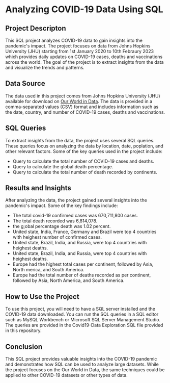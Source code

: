 # Analyzing COVID-19 Data Using SQL

## Project Descripton 

This SQL project analyzes COVID-19 data to gain insights into the pandemic's impact. The project focuses on data from Johns Hopkins University (JHU) starting from 1st January 2020 to 10th Febraury 2023 which provides daily updates on COVID-19 cases, deaths and vaccinations across the world. The goal of the project is to extract insights from the data and visualize the trends and patterns.

## Data Source

The data used in this project comes from Johns Hopkins University (JHU) available for download on [Our World in Data](https://ourworldindata.org/covid-deaths). The data is provided in a comma-separated values (CSV) format and includes information such as the date, country, and number of COVID-19 cases, deaths and vaccinations.

## SQL Queries 

To extract insights from the data, the project uses several SQL queries. These queries focus on analyzing the data by location, date, poplation, and other relevant factors. Some of the key queries used in the project include:

- Query to calculate the total number of COVID-19 cases and deaths.
- Query to calculate the global death percentage.
- Query to calculate the total number of death recorded by continents.

## Results and Insights 
After analyzing the data, the project gained several insights into the pandemic's impact. Some of the key findings include:

- The total covid-19 confirmed cases was 670,711,800 cases.
- The total death recorded was 6,814,078.
- the g;obal percentage death was 1.02 percent. 
- United state, India, France, Germany and Brazil were top 4 countries with heighest number of confirmed cases. 
- United state, Brazil, India, and Russia, were top 4 countries with heighest deaths. 
- United state, Brazil, India, and Russia, were top 4 countries with heighest deaths. 
- Europe had the highest total cases per continent, followed by Asia, North merica, and South America.
- Europe had the total number of deaths recorded as per continent, followed by Asia, North America, and South America.

## How to Use the Project 
To use this project, you will need to have a SQL server installed and the COVID-19 data downloaded. You can run the SQL queries in a SQL editor such as MySQL Workbench or Microsoft SQL Server Management Studio. The queries are provided in the Covid19-Data Exploration SQL file provided in this repository.

## Conclusion 
This SQL project provides valuable insights into the COVID-19 pandemic and demonstrates how SQL can be used to analyze large datasets. While the project focuses on the Our World in Data, the same techniques could be applied to other COVID-19 datasets or other types of data.




